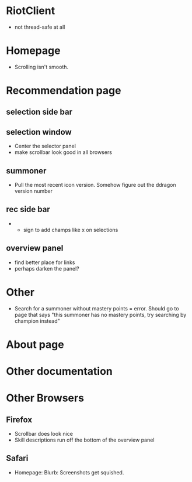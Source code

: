 RiotClient
===========
- not thread-safe at all


Homepage
===========
- Scrolling isn't smooth.


Recommendation page
==========
selection side bar
---------------

selection window
-----------------
- Center the selector panel
- make scrollbar look good in all browsers

summoner
-----------
- Pull the most recent icon version. Somehow figure out the ddragon version number

rec side bar
----------------
- + sign to add champs like x on selections

overview panel
----------------
- find better place for links
- perhaps darken the panel?


Other
==========
- Search for a summoner without mastery points = error. Should go to page that says "this summoner has no mastery points, try searching by champion instead"


About page
==========


Other documentation
==========


Other Browsers
==========
Firefox
---------
- Scrollbar does look nice
- Skill descriptions run off the bottom of the overview panel

Safari
---------
- Homepage: Blurb: Screenshots get squished.
